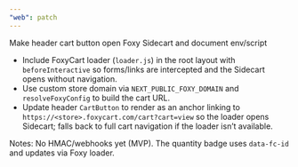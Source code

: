```yaml
---
"web": patch
---
```


Make header cart button open Foxy Sidecart and document env/script

- Include FoxyCart loader (`loader.js`) in the root layout with `beforeInteractive` so forms/links are intercepted and the Sidecart opens without navigation.
- Use custom store domain via `NEXT_PUBLIC_FOXY_DOMAIN` and `resolveFoxyConfig` to build the cart URL.
- Update header `CartButton` to render as an anchor linking to `https://<store>.foxycart.com/cart?cart=view` so the loader opens Sidecart; falls back to full cart navigation if the loader isn’t available.

Notes: No HMAC/webhooks yet (MVP). The quantity badge uses `data-fc-id` and updates via Foxy loader.
